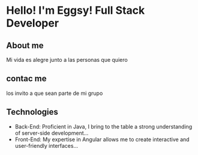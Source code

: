 # Hello! I'm Eggsy! Full Stack Developer

## About me
Mi vida es alegre junto a las personas que quiero
## contac me
los invito a que sean parte de mi grupo
## Technologies
- Back-End: Proficient in Java, I bring to the table a strong understanding of server-side development...
- Front-End: My expertise in Angular allows me to create interactive and user-friendly interfaces...
